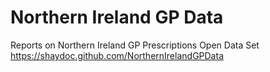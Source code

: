 # Northern Ireland GP Data
Reports on Northern Ireland GP Prescriptions Open Data Set
https://shaydoc.github.com/NorthernIrelandGPData
